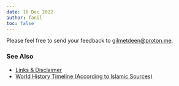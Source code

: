 ```yaml
---
date: 16 Dec 2022
author: fanil
toc: false
---
```


<style>

li p {
	margin-top: 0 !important;
	margin-bottom: 0.3rem !important ;
}

article * {
	text-align: left !important;
}

</style>

Please feel free to send your feedback to <a href="mailto:gilmetdeen@proton.me">gilmetdeen@proton.me</a>.
</br>

### See Also

* [Links & Disclaimer](../docs/wiki/links/)
* [World History Timeline (According to Islamic Sources)](../../islam-wiki)